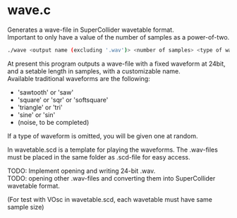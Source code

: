 # wave.c

Generates a wave-file in SuperCollider wavetable format.<br/>
Important to only have a value of the number of samples as a power-of-two.<br/>

````bash
./wave <output name (excluding '.wav')> <number of samples> <type of waveform>
``````

At present this program outputs a wave-file with a fixed waveform at 24bit, <br/>
and a setable length in samples, with a customizable name. <br/>
Available traditional waveforms are the following:<br/>

* 'sawtooth' or 'saw' 
* 'square' or 'sqr' or 'softsquare'
* 'triangle' or 'tri'
* 'sine' or 'sin'
* (noise, to be completed)<br/>
  
If a type of waveform is omitted, you will be given one at random.
  
In wavetable.scd is a template for playing the waveforms.
The .wav-files must be placed in the same folder as .scd-file for 
easy access.<br/>

TODO: Implement opening and writing 24-bit .wav.<br/>
TODO: opening other .wav-files and converting them into SuperCollider wavetable format.<br/> 
 
 (For test with VOsc in wavetable.scd, each wavetable must have same sample size)

